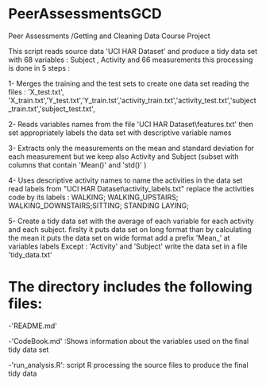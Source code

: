 PeerAssessmentsGCD
==================
Peer Assessments /Getting and Cleaning Data Course Project
 

This script reads source data 'UCI HAR Dataset' and produce a tidy data set with 68 variables : Subject , Activity and 66 measurements this processing is done in 5 steps :

1- Merges the training and the test sets to create one data set
reading the files : 'X_test.txt', 'X_train.txt','Y_test.txt','Y_train.tst','activity_train.txt','activity_test.txt','subject_train.txt','subject_test.txt',

2- Reads variables names from the file 'UCI HAR Dataset\features.txt' then set appropriately labels the data set with descriptive variable names

3- Extracts only the measurements on the mean and standard deviation for each measurement but we keep also Activity and Subject (subset with columns that contain 'Mean()' and 'std()' )

4- Uses descriptive activity names to name the activities in the data set read labels from "UCI HAR Dataset\activity_labels.txt" replace the activities code by its labels : WALKING; WALKING_UPSTAIRS; WALKING_DOWNSTAIRS;SITTING; STANDING LAYING;

5- Create a tidy data set with the average of each variable for each activity and each subject. firslty it puts data set on long format than by calculating the mean it puts the data set on wide format add a prefix 'Mean_' at variables labels Except : 'Activity' and 'Subject' write the data set in a file 'tidy_data.txt'

The directory includes the following files:
==========================================
-'README.md'

-'CodeBook.md' :Shows information about the variables used on the final tidy data set

-'run_analysis.R': script R processing the source files to produce the final tidy data
